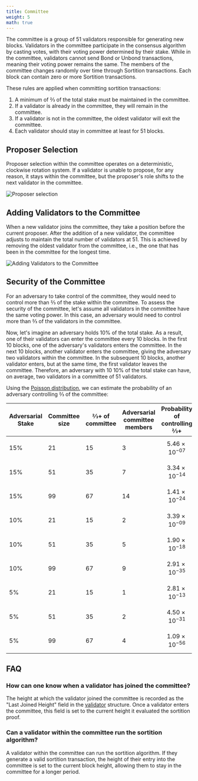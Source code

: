 ```yaml
---
title: Committee
weight: 5
math: true
---
```


The committee is a group of 51 validators responsible for generating new blocks.
Validators in the committee participate in the consensus algorithm by casting votes,
with their voting power determined by their stake.
While in the committee, validators cannot send Bond or Unbond transactions,
meaning their voting power remains the same.
The members of the committee changes randomly over time through Sortition transactions.
Each block can contain zero or more Sortition transactions.

These rules are applied when committing sortition transactions:

1. A minimum of ⅔ of the total stake must be maintained in the committee.
2. If a validator is already in the committee, they will remain in the committee.
3. If a validator is not in the committee, the oldest validator will exit the committee.
4. Each validator should stay in committee at least for 51 blocks.

## Proposer Selection

Proposer selection within the committee operates on a deterministic, clockwise rotation system.
If a validator is unable to propose, for any reason, it stays within the committee, but
the proposer's role shifts to the next validator in the committee.

![Proposer selection](/images/pactus-committee-proposer-selection.png)

## Adding Validators to the Committee

When a new validator joins the committee, they take a position before the current proposer.
After the addition of a new validator, the committee adjusts to maintain the total number of validators at 51.
This is achieved by removing the oldest validator from the committee,
i.e., the one that has been in the committee for the longest time.

![Adding Validators to the Committee](/images/pactus-committee-adding-validators.png)

## Security of the Committee

For an adversary to take control of the committee, they would need to control more than ⅔ of the stake within the committee.
To assess the security of the committee, let's assume all validators in the committee have the same voting power.
In this case, an adversary would need to control more than ⅔ of the validators in the committee.

Now, let's imagine an adversary holds 10% of the total stake.
As a result, one of their validators can enter the committee every 10 blocks.
In the first 10 blocks, one of the adversary's validators enters the committee.
In the next 10 blocks, another validator enters the committee, giving the adversary two validators within the committee.
In the subsequent 10 blocks, another validator enters, but at the same time, the first validator leaves the committee.
Therefore, an adversary with 10 10% of the total stake can have, on average, two validators in a committee of 51 validators.

Using the [Poisson distribution](https://en.wikipedia.org/wiki/Poisson_distribution),
we can estimate the probability of an adversary controlling ⅔ of the committee:

| Adversarial Stake | Committee size | ⅔+ of committee | Adversarial committee members | Probability of controlling ⅔+ |
| ----------------- | -------------- | --------------- | ----------------------------- | ----------------------------- |
| 15%               | 21             | 15              | 3                             | $$ 5.46 \times 10^{-07} $$    |
| 15%               | 51             | 35              | 7                             | $$ 3.34 \times 10^{-14} $$    |
| 15%               | 99             | 67              | 14                            | $$ 1.41 \times 10^{-24} $$    |
| 10%               | 21             | 15              | 2                             | $$ 3.39 \times 10^{-09} $$    |
| 10%               | 51             | 35              | 5                             | $$ 1.90 \times 10^{-18} $$    |
| 10%               | 99             | 67              | 9                             | $$ 2.91 \times 10^{-35} $$    |
| 5%                | 21             | 15              | 1                             | $$ 2.81 \times 10^{-13} $$    |
| 5%                | 51             | 35              | 2                             | $$ 4.50 \times 10^{-31} $$    |
| 5%                | 99             | 67              | 4                             | $$ 1.09 \times 10^{-56} $$    |

## FAQ

### How can one know when a validator has joined the committee?

The height at which the validator joined the committee is recorded as the "Last Joined Height" field in
the [validator](/protocol/blockchain/validator/) structure.
Once a validator enters the committee, this field is set to the current height it
evaluated the sortition proof.

### Can a validator within the committee run the sortition algorithm?

A validator within the committee can run the sortition algorithm.
If they generate a valid sortition transaction, the height of their entry into the committee is set
to the current block height, allowing them to stay in the committee for a longer period.
